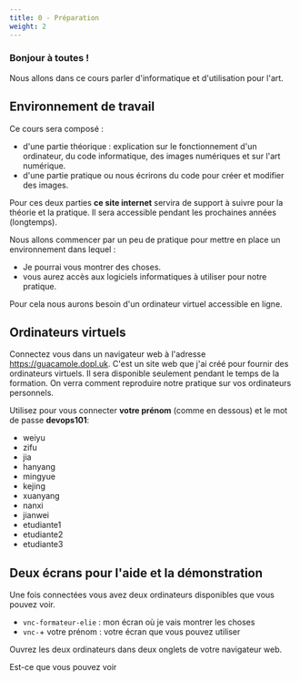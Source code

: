 ```yaml
---
title: 0 - Préparation  
weight: 2
---
```


### Bonjour à toutes !

Nous allons dans ce cours parler d'informatique et d'utilisation pour l'art.


## Environnement de travail

Ce cours sera composé :

- d'une partie théorique : explication sur le fonctionnement d'un ordinateur, du code informatique, des images numériques et sur l'art numérique.
- d'une partie pratique ou nous écrirons du code pour créer et modifier des images.

Pour ces deux parties **ce site internet** servira de support à suivre pour la théorie et la pratique. Il sera accessible pendant les prochaines années (longtemps).

Nous allons commencer par un peu de pratique pour mettre en place un environnement dans lequel :

- Je pourrai vous montrer des choses.
- vous aurez accès aux logiciels informatiques à utiliser pour notre pratique.

Pour cela nous aurons besoin d'un ordinateur virtuel accessible en ligne.

## Ordinateurs virtuels

Connectez vous dans un navigateur web à l'adresse https://guacamole.dopl.uk. C'est un site web que j'ai créé pour fournir des ordinateurs virtuels. Il sera disponible seulement pendant le temps de la formation. On verra comment reproduire notre pratique sur vos ordinateurs personnels.

Utilisez pour vous connecter **votre prénom** (comme en dessous) et le mot de passe **devops101**:

 - weiyu
 - zifu
 - jia
 - hanyang
 - mingyue
 - kejing
 - xuanyang
 - nanxi
 - jianwei
 - etudiante1
 - etudiante2
 - etudiante3

 ## Deux écrans pour l'aide et la démonstration

 Une fois connectées vous avez deux ordinateurs disponibles que vous pouvez voir.

 - `vnc-formateur-elie` : mon écran où je vais montrer les choses
 - `vnc-`+ votre prénom : votre écran que vous pouvez utiliser

 Ouvrez les deux ordinateurs dans deux onglets de votre navigateur web.

Est-ce que vous pouvez voir 

